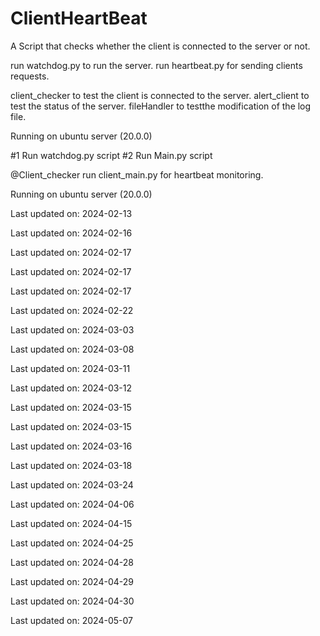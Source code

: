 # ClientHeartBeat


A Script that checks whether the client is connected to the server or not.

run watchdog.py to run the server.
run heartbeat.py for sending clients requests.

client_checker to test the client is connected to the server.
alert_client to test the status of the server.
fileHandler to testthe modification of the log file.


Running on ubuntu server (20.0.0)


#1 Run watchdog.py script
#2 Run Main.py script

@Client_checker run client_main.py for heartbeat monitoring.


Running on ubuntu server (20.0.0)


Last updated on: 2024-02-13

Last updated on: 2024-02-16

Last updated on: 2024-02-17

Last updated on: 2024-02-17

Last updated on: 2024-02-17

Last updated on: 2024-02-22

Last updated on: 2024-03-03

Last updated on: 2024-03-08

Last updated on: 2024-03-11

Last updated on: 2024-03-12

Last updated on: 2024-03-15

Last updated on: 2024-03-15

Last updated on: 2024-03-16

Last updated on: 2024-03-18

Last updated on: 2024-03-24

Last updated on: 2024-04-06

Last updated on: 2024-04-15

Last updated on: 2024-04-25

Last updated on: 2024-04-28

Last updated on: 2024-04-29

Last updated on: 2024-04-30

Last updated on: 2024-05-07